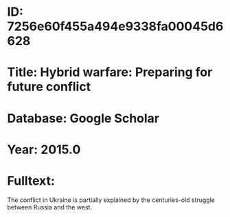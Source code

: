 # ID: 7256e60f455a494e9338fa00045d6628
# Title: Hybrid warfare: Preparing for future conflict
# Database: Google Scholar
# Year: 2015.0
# Fulltext:
The conflict in Ukraine is partially explained by the centuries-old struggle between Russia and the west.